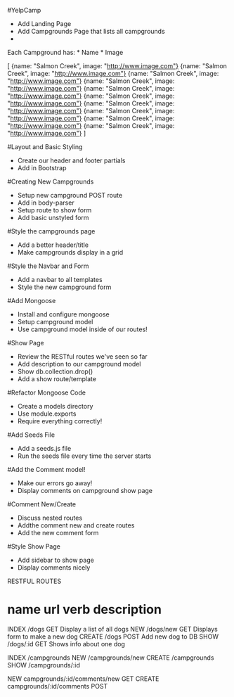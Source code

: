 #YelpCamp

* Add Landing Page
* Add Campgrounds Page that lists all campgrounds
* 
Each Campground has:
    * Name
    * Image
    
[
    {name: "Salmon Creek", image: "http://www.image.com"}
    {name: "Salmon Creek", image: "http://www.image.com"}
    {name: "Salmon Creek", image: "http://www.image.com"}
    {name: "Salmon Creek", image: "http://www.image.com"}
    {name: "Salmon Creek", image: "http://www.image.com"}
    {name: "Salmon Creek", image: "http://www.image.com"}
    {name: "Salmon Creek", image: "http://www.image.com"}
    {name: "Salmon Creek", image: "http://www.image.com"}
    {name: "Salmon Creek", image: "http://www.image.com"}
    {name: "Salmon Creek", image: "http://www.image.com"}
]

#Layout and Basic Styling
* Create our header and footer partials
* Add in Bootstrap

#Creating New Campgrounds
* Setup new campground POST route
* Add in body-parser
* Setup route to show form
* Add basic unstyled form

#Style the campgrounds page
* Add a better header/title
* Make campgrounds display in a grid

#Style the Navbar and Form
* Add a navbar to all templates
* Style the new campground form

#Add Mongoose
* Install and configure mongoose
* Setup campground model
* Use campground model inside of our routes!

#Show Page
* Review the RESTful routes we've seen so far
* Add description to our campground model
* Show db.collection.drop()
* Add a show route/template

#Refactor Mongoose Code
* Create a models directory
* Use module.exports
* Require everything correctly!

#Add Seeds File
* Add a seeds.js file
* Run the seeds file every time the server starts

#Add the Comment model!
* Make our errors go  away!
* Display comments on campground show page

#Comment New/Create
* Discuss nested routes
* Addthe comment new and create routes
* Add the new comment form

#Style Show Page
* Add sidebar to show page
* Display comments nicely




RESTFUL ROUTES

name    url         verb    description
===========================================================
INDEX   /dogs       GET     Display a list of all dogs
NEW     /dogs/new   GET     Displays form to make a new dog
CREATE  /dogs       POST    Add new dog to DB
SHOW    /dogs/:id   GET     Shows info about one dog

INDEX   /campgrounds
NEW     /campgrounds/new
CREATE  /campgrounds
SHOW    /campgrounds/:id

NEW     campgrounds/:id/comments/new   GET
CREATE  campgrounds/:id/comments       POST